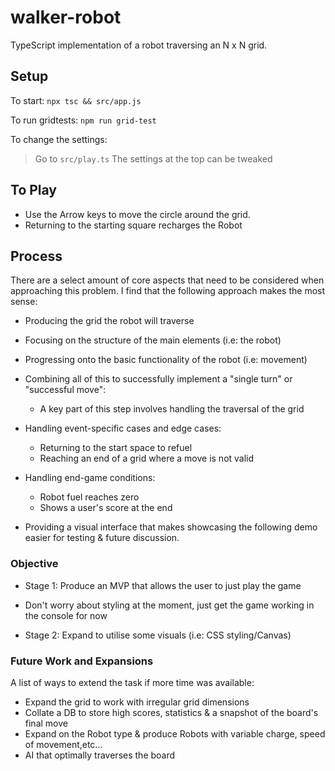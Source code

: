 # walker-robot

TypeScript implementation of a robot traversing an N x N grid.


## Setup
To start: `npx tsc && src/app.js`

To run gridtests: `npm run grid-test`

To change the settings:
> Go to `src/play.ts`
> The settings at the top can be tweaked

## To Play
- Use the Arrow keys to move the circle around the grid. 
- Returning to the starting square recharges the Robot

## Process
There are a select amount of core aspects that need to be
considered when approaching this problem. I find that the
following approach makes the most sense:

- Producing the grid the robot will traverse

- Focusing on the structure of the main elements (i.e: the robot)

- Progressing onto the basic functionality of the robot (i.e: movement)

- Combining all of this to successfully implement a "single turn" or "successful move":
	- A key part of this step involves handling the traversal of the grid

- Handling event-specific cases and edge cases:
	* Returning to the start space to refuel
	* Reaching an end of a grid where a move is not valid

- Handling end-game conditions: 
	* Robot fuel reaches zero
	* Shows a user's score at the end

- Providing a visual interface that makes showcasing the following demo easier for testing & future discussion.



### Objective 

- Stage 1:  Produce an MVP that allows the user to just play the game
- Don't worry about styling at the moment, just get the game working in the console for now

- Stage 2: Expand to utilise some visuals (i.e: CSS styling/Canvas)

### Future Work and Expansions
A list of ways to extend the task if more time was available:
- Expand the grid to work with irregular grid dimensions
- Collate a DB to store high scores, statistics & a snapshot of the board's final move
- Expand on the Robot type & produce Robots with variable charge, speed of movement,etc...
- AI that optimally traverses the board


